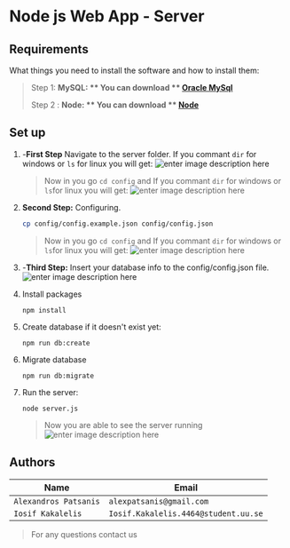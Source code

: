 ﻿# Node js Web App - Server

## Requirements

What things you need to install the software and how to install them:

> Step 1: **MySQL: **  You can download  ** [Oracle MySql](https://dev.mysql.com/downloads/mysql/)** 
> 
> Step 2 :  **Node: **  You can download  ** [Node](https://nodejs.org/en/download/)** 
> 

 

## Set up

 1. -**First Step**  Navigate to the server folder. If you commant `dir` for windows or `ls` for linux you will get:
![enter image description here](https://lh3.googleusercontent.com/Dagxin5QKc5q6PVjBnutIHYRnDAF71jTHXiaCWq5LKPIgfk7nmGHfdRCRigZf5Sqnn-SBnZeFEsT)

	>Now in you go `cd config` and If you commant `dir` for windows or `ls`for linux you will get: 
	>![enter image description here](https://lh3.googleusercontent.com/B5Hbr-y8EKiaVrkhbv_ix385Dw5T-EGS6e-5URGV1Gw5O5uJk-RdGfJBCNA2bNW2-lYixTwfXiWY)
 2. **Second Step:**  Configuring. 
	```bash
	cp config/config.example.json config/config.json
	
	```
	>Now in you go `cd config` and If you commant `dir` for windows or `ls`for linux you will get: 
	![enter image description here](https://lh3.googleusercontent.com/5g5xoUfLa6dJyyJWHp57DagDSJZVQjdrWegbHfUrMVsuRmO4Sr01lMZBCQ2Tb40xGorXmFxMx_pt)
 3. -**Third Step:** Insert your database info to the config/config.json file. 	 ![enter image description here](https://lh3.googleusercontent.com/OMkq2-tDHoU2igSx_xjmOnXnPOQNje_vAo4k7GU6afjzr871bWDTGkxbCq-wY8gCkcrpv2EpxBtw)
 4. Install packages

	```
	npm install
	```
 5. Create database if it doesn't exist yet:

	```
	npm run db:create
	```
 6.  Migrate database                                         
		```
		npm run db:migrate
		```
 7.	Run the server:
	 ```
	 node server.js
	 ```
	 > Now you are able to see the server running ![enter image description here](https://lh3.googleusercontent.com/Cd8bcSTsKhzxw0TwogFYjj-5x1zTnVT0M26R8SN2cWSHTmgS-KFl9AOtozdNB0vuHtD6WgGqYKW8)


## Authors
    
| Name    | Email  |
|--|--|
| `Alexandros Patsanis` | `alexpatsanis@gmail.com` |
| `Iosif Kakalelis` | `Iosif.Kakalelis.4464@student.uu.se` |

> For any questions  contact us 
		